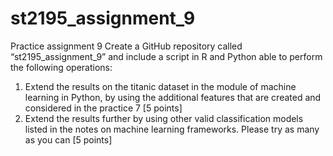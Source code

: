 # st2195_assignment_9

Practice assignment 9
Create a GitHub repository called “st2195_assignment_9” and include a script in R and Python able to perform the following operations:
1. Extend the results on the titanic dataset in the module of machine learning in Python, by using the additional features that are created and considered in the practice 7 [5 points]
2. Extend the results further by using other valid classification models listed in the notes on machine learning frameworks. Please try as many as you can [5 points]
